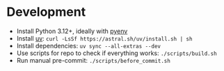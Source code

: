 # Development

- Install Python 3.12+, ideally with [pyenv](https://github.com/pyenv/pyenv)
- Install [uv](https://docs.astral.sh/uv/): `curl -LsSf https://astral.sh/uv/install.sh | sh`
- Install dependencies: `uv sync --all-extras --dev`
- Use scripts for repo to check if everything works: `./scripts/build.sh`
- Run manual pre-commit: `./scripts/before_commit.sh`
